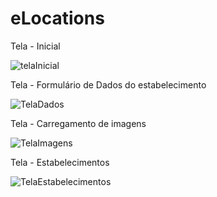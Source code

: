 # eLocations

Tela - Inicial 

![telaInicial](https://user-images.githubusercontent.com/24457337/119762032-54585380-be83-11eb-8b91-b36995bad472.png)

Tela - Formulário de Dados do estabelecimento

![TelaDados](https://user-images.githubusercontent.com/24457337/119600237-00833700-bdbd-11eb-9b6d-abf802242fb4.png)

Tela - Carregamento de imagens

![TelaImagens](https://user-images.githubusercontent.com/24457337/119600240-01b46400-bdbd-11eb-9217-869d5c522c7c.png)

Tela - Estabelecimentos

![TelaEstabelecimentos](https://user-images.githubusercontent.com/24457337/119600239-01b46400-bdbd-11eb-8593-3d1d39932330.png)
